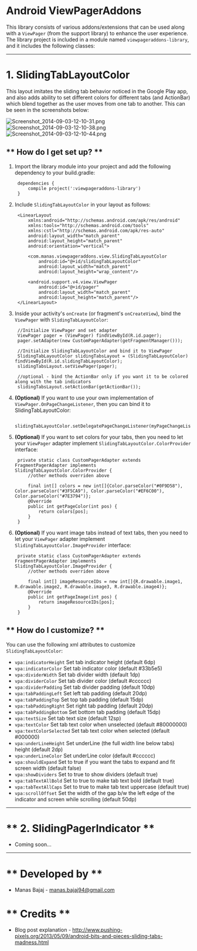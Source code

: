 # **Android ViewPagerAddons** #

This library consists of various addons/extensions that can be used along with a `ViewPager` (from the support library) to enhance the user experience. The library project is included in a module named `viewpageraddons-library`, and it includes the following classes: 

___

# **1. SlidingTabLayoutColor** #

 This layout imitates the sliding tab behavior noticed in the Google Play app, and also adds ability to set different colors for different tabs (and ActionBar) which blend together as the user moves from one tab to another. This can be seen in the screenshots below: 

![Screenshot_2014-09-03-12-10-31.png](https://bitbucket.org/repo/7rARLB/images/2997221742-Screenshot_2014-09-03-12-10-31.png) ![Screenshot_2014-09-03-12-10-38.png](https://bitbucket.org/repo/7rARLB/images/806519476-Screenshot_2014-09-03-12-10-38.png) ![Screenshot_2014-09-03-12-10-44.png](https://bitbucket.org/repo/7rARLB/images/957389261-Screenshot_2014-09-03-12-10-44.png)

## ** How do I get set up? ** ##
1. Import the library module into your project and add the following dependency to your build.gradle: 

		dependencies {
	    	compile project(':viewpageraddons-library')
		} 

2. Include `SlidingTabLayoutColor` in your layout as follows: 

		<LinearLayout
		    xmlns:android="http://schemas.android.com/apk/res/android"
		    xmlns:tools="http://schemas.android.com/tools"
		    xmlns:cstl="http://schemas.android.com/apk/res-auto"
		    android:layout_width="match_parent"
		    android:layout_height="match_parent"
		    android:orientation="vertical">

		    <com.manas.viewpageraddons.view.SlidingTabLayoutColor
		        android:id="@+id/slidingTabLayoutColor"
		        android:layout_width="match_parent"
		        android:layout_height="wrap_content"/>

		    <android.support.v4.view.ViewPager
		        android:id="@+id/pager"
		        android:layout_width="match_parent"
		        android:layout_height="match_parent"/>
		</LinearLayout> 

3. Inside your activity's `onCreate` (or fragment's `onCreateView`), bind the `ViewPager` with `SlidingTabLayoutColor`: 
		
		//Initialize ViewPager and set adapter
        ViewPager pager = (ViewPager) findViewById(R.id.pager);
        pager.setAdapter(new CustomPagerAdapter(getFragmentManager()));

        //Initialize SlidingTabLayoutColor and bind it to ViewPager
        SlidingTabLayoutColor slidingTabsLayout = (SlidingTabLayoutColor) findViewById(R.id.slidingTabLayoutColor);
        slidingTabsLayout.setViewPager(pager);

        //optional - bind the ActionBar only if you want it to be colored along with the tab indicators 
        slidingTabsLayout.setActionBar(getActionBar());

4. **(Optional)** If you want to use your own implementation of `ViewPager.OnPageChangeListener`, then you can bind it to SlidingTabLayoutColor: 

		slidingTabLayoutColor.setDelegatePageChangeListener(myPageChangeListener); 

5. **(Optional)** If you want to set colors for your tabs, then you need to let your `ViewPager` adapter implement `SlidingTabLayoutColor.ColorProvider` interface:

		private static class CustomPagerAdapter extends FragmentPagerAdapter implements  SlidingTabLayoutColor.ColorProvider {
        	//other methods overriden above

        	final int[] colors = new int[]{Color.parseColor("#0F9D58"), Color.parseColor("#3F5CA9"), Color.parseColor("#EF6C00"), Color.parseColor("#7E3794")};
        	@Override
        	public int getPageColor(int pos) {
            	return colors[pos];
        	}
		}

6. **(Optional)** If you want image tabs instead of text tabs, then you need to let your `ViewPager` adapter implement `SlidingTabLayoutColor.ImageProvider` interface:

		private static class CustomPagerAdapter extends FragmentPagerAdapter implements  SlidingTabLayoutColor.ImageProvider {
        	//other methods overriden above

        	final int[] imageResourceIDs = new int[]{R.drawable.image1, R.drawable.image2, R.drawable.image3, R.drawable.image4)};
        	@Override
        	public int getPageImage(int pos) {
            	return imageResourceIDs[pos];
        	}
		}

## ** How do I customize? ** ##
You can use the following xml attributes to customize `SlidingTabLayoutColor`:

* `vpa:indicatorHeight`   Set tab indicator height (default 6dp)
* `vpa:indicatorColor`   Set tab indicator color (default #33b5e5)
* `vpa:dividerWidth`   Set tab divider width (default 1dp)
* `vpa:dividerColor`   Set tab divider color (default #cccccc)
* `vpa:dividerPadding`   Set tab divider padding (default 10dp)
* `vpa:tabPaddingLeft`   Set left tab padding (default 20dp)
* `vpa:tabPaddingTop`   Set top tab padding (default 15dp)
* `vpa:tabPaddingRight`   Set right tab padding (default 20dp)
* `vpa:tabPaddingBottom`   Set bottom tab padding (default 15dp)
* `vpa:textSize`   Set tab text size (default 12sp)
* `vpa:textColor`   Set tab text color when unselected (default #80000000)
* `vpa:textColorSelected`   Set tab text color when selected (default #000000)
* `vpa:underLineHeight`   Set underLine (the full width line below tabs) height (default 2dp)
* `vpa:underLineColor`   Set underLine color (default #cccccc)
* `vpa:shouldExpand`   Set to true if you want the tabs to expand and fit screen width (default false)
* `vpa:showDividers`   Set to true to show dividers (default true)
* `vpa:tabTextAllBold`   Set to true to make tab text bold (default true)
* `vpa:tabTextAllCaps`   Set to true to make tab text uppercase (default true)
* `vpa:scrollOffset`   Set the width of the gap b/w the left edge of the indicator and screen while scrolling (default 50dp)

___

# ** 2. SlidingPagerIndicator ** #

* Coming soon...

___

# ** Developed by ** ##

*  Manas Bajaj - <manas.bajaj94@gmail.com>

# ** Credits ** ##

* Blog post explanation - <http://www.pushing-pixels.org/2013/05/09/android-bits-and-pieces-sliding-tabs-madness.html>